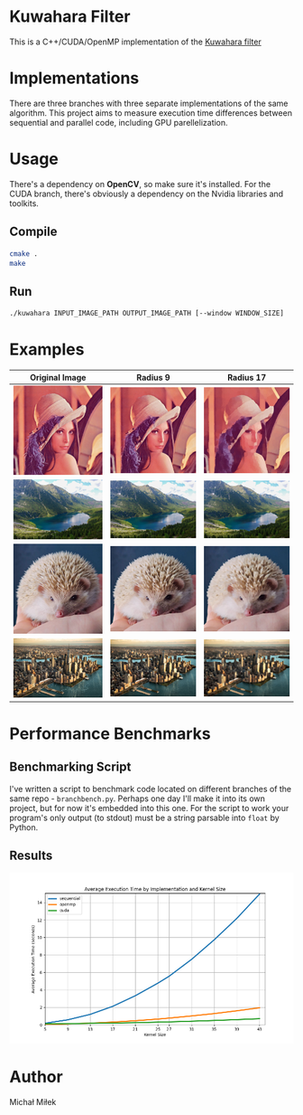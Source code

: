 # Kuwahara Filter
This is a C++/CUDA/OpenMP implementation of the [Kuwahara filter](https://en.wikipedia.org/wiki/Kuwahara_filter)

# Implementations
There are three branches with three separate implementations of the same algorithm. 
This project aims to measure execution time differences between sequential and parallel code, including GPU parellelization.

# Usage
There's a dependency on **OpenCV**, so make sure it's installed.
For the CUDA branch, there's obviously a dependency on the Nvidia libraries and toolkits.
## Compile
```bash
cmake .
make
```
## Run
```bash
./kuwahara INPUT_IMAGE_PATH OUTPUT_IMAGE_PATH [--window WINDOW_SIZE]
```
# Examples

| Original Image | Radius 9 | Radius 17 |
|:--------------:|:---------------------------:|:----------------------------:|
| ![Original Lena](img/lena.jpg) | ![Filtered Lena (Radius=9)](img/lena9.jpg) | ![Filtered Lena (Radius=17)](img/lena17.jpg) |
| ![Original Morskie Oko](img/morskieOko.jpg) | ![Filtered Morskie Oko (Radius=9)](img/morskieOko9.jpg) | ![Filtered Morskie Oko (Radius=17)](img/morskieOko17.jpg) |
| ![Original Jez](img/jez.jpg) | ![Filtered Jez (Radius=9)](img/jez9.jpg) | ![Filtered Jez (Radius=17)](img/jez17.jpg) |
| ![Original NYC](img/nyc.jpg) | ![Filtered NYC (Radius=9)](img/nyc9.jpg) | ![Filtered NYC (Radius=17)](img/nyc17.jpg) |

# Performance Benchmarks
## Benchmarking Script
I've written a script to benchmark code located on different branches of the same repo - `branchbench.py`.
Perhaps one day I'll make it into its own project, but for now it's embedded into this one.
For the script to work your program's only output (to stdout) must be a string parsable into `float` by Python.
## Results
![Performance Benchmark Graph](plot.png)

# Author
Michał Miłek

